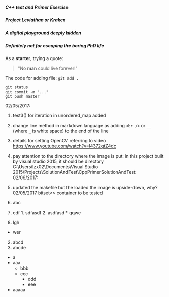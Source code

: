 ##### C++ test and Primer Exercise
##### Project _Leviathan_ or _Kraken_
##### A digital playground deeply hidden
##### Definitely ~~not~~ for escaping the boring PhD life

As a **starter**, trying a quote:
> "No **man** could live forever!"

The code for adding file: `git add .`
```
git status
git commit -m "..."
git push master
```

02/05/2017: <br />
1. test3() for iteration in unordered_map added <br />
2. change line method in markdown language as adding `<br />` or `__` (where `_` is white space) to the end of the line <br />
3. details for setting OpenCV referring to video https://www.youtube.com/watch?v=l4372qtZ4dc <br />
4. pay attention to the directory where the image is put: in this project built by visual studio 2015, it should be directory C:\Users\lzx02\Documents\Visual Studio 2015\Projects\SolutionAndTest\CppPrimerSolutionAndTest <br />
02/06/2017: <br />
1. updated the makefile but the loaded the image is upside-down, why?
02/05/2017 bitset<> container to be tested <br />


1. abc
  1. edf
    1. sdfasdf
    2. asdfasd
    * qqwe
  2. lgh
  * wer
2. abcd
3. abcde

- a
- aaa
  * bbb
  * ccc
    * ddd
    * eee
- aaaaa
